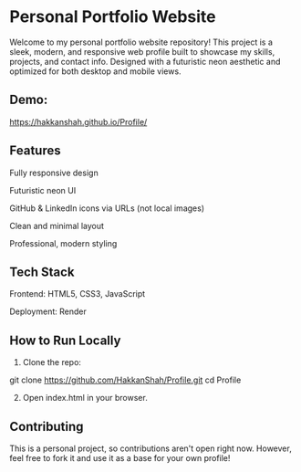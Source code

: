 
# Personal Portfolio Website

Welcome to my personal portfolio website repository! This project is a sleek, modern, and responsive web profile built to showcase my skills, projects, and contact info. Designed with a futuristic neon aesthetic and optimized for both desktop and mobile views.

## Demo:
https://hakkanshah.github.io/Profile/

## Features

Fully responsive design

Futuristic neon UI

GitHub & LinkedIn icons via URLs (not local images)

Clean and minimal layout

Professional, modern styling

## Tech Stack

Frontend: HTML5, CSS3, JavaScript

Deployment: Render


## How to Run Locally

1. Clone the repo:

git clone https://github.com/HakkanShah/Profile.git
cd Profile


2. Open index.html in your browser.


## Contributing

This is a personal project, so contributions aren't open right now. However, feel free to fork it and use it as a base for your own profile!

